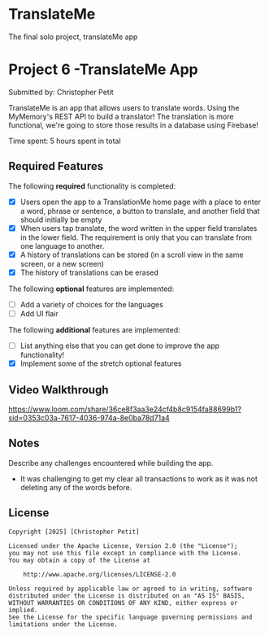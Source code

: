 # TranslateMe
The final solo project, translateMe app
# Project 6 -TranslateMe App

Submitted by: Christopher Petit

TranslateMe is an app that allows users to translate words. Using the MyMemory's REST API to build a translator! The translation is more functional, we're going to store those results in a database using Firebase!

Time spent: 5 hours spent in total

## Required Features

The following **required** functionality is completed:

- [X] Users open the app to a TranslationMe home page with a place to enter a word, phrase or sentence, a button to translate, and another field that should initially be empty
- [X] When users tap translate, the word written in the upper field translates in the lower field. The requirement is only that you can translate from one language to another.
- [X] A history of translations can be stored (in a scroll view in the same screen, or a new screen)
- [X] The history of translations can be erased
 
The following **optional** features are implemented:

- [ ] Add a variety of choices for the languages
- [ ] Add UI flair

The following **additional** features are implemented:

- [ ] List anything else that you can get done to improve the app functionality!
- [X] Implement some of the stretch optional features

## Video Walkthrough

https://www.loom.com/share/36ce8f3aa3e24cf4b8c9154fa88699b1?sid=0353c03a-7617-4036-974a-8e0ba78d71a4


## Notes

Describe any challenges encountered while building the app.
- It was challenging to get my clear all transactions to work as it was not deleting any of the words before.

## License

    Copyright [2025] [Christopher Petit]

    Licensed under the Apache License, Version 2.0 (the "License");
    you may not use this file except in compliance with the License.
    You may obtain a copy of the License at

        http://www.apache.org/licenses/LICENSE-2.0

    Unless required by applicable law or agreed to in writing, software
    distributed under the License is distributed on an "AS IS" BASIS,
    WITHOUT WARRANTIES OR CONDITIONS OF ANY KIND, either express or implied.
    See the License for the specific language governing permissions and
    limitations under the License.
